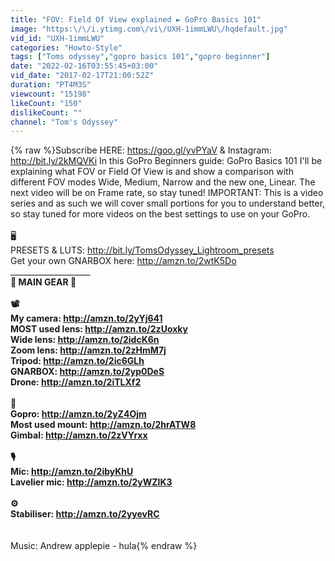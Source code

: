 ```yaml
---
title: "FOV: Field Of View explained ► GoPro Basics 101"
image: "https:\/\/i.ytimg.com\/vi\/UXH-1immLWU\/hqdefault.jpg"
vid_id: "UXH-1immLWU"
categories: "Howto-Style"
tags: ["Toms odyssey","gopro basics 101","gopro beginner"]
date: "2022-02-16T03:55:45+03:00"
vid_date: "2017-02-17T21:00:52Z"
duration: "PT4M3S"
viewcount: "15198"
likeCount: "150"
dislikeCount: ""
channel: "Tom's Odyssey"
---
```

{% raw %}Subscribe HERE:  <a rel="nofollow" target="blank" href="https://goo.gl/yvPYaV">https://goo.gl/yvPYaV</a> &amp; Instagram: <a rel="nofollow" target="blank" href="http://bit.ly/2kMQVKi">http://bit.ly/2kMQVKi</a> In this GoPro Beginners guide: GoPro Basics 101 I'll be explaining what FOV or Field Of View is  and show a comparison with different FOV modes Wide, Medium, Narrow and the new one, Linear. The next video will be on Frame rate, so stay tuned! IMPORTANT: This is a video series and as such we will cover small portions for you to understand better, so stay tuned for more videos on the best settings to use on your GoPro.<br /><br />🖥<br />PRESETS &amp; LUTS: <a rel="nofollow" target="blank" href="http://bit.ly/TomsOdyssey_Lightroom_presets">http://bit.ly/TomsOdyssey_Lightroom_presets</a><br />Get your own GNARBOX here: <a rel="nofollow" target="blank" href="http://amzn.to/2wtK5Do">http://amzn.to/2wtK5Do</a><br />______________________________________________________<br />🎥 MAIN GEAR 🎥<br /><br />📽 <br />My camera: <a rel="nofollow" target="blank" href="http://amzn.to/2yYj641">http://amzn.to/2yYj641</a><br />MOST used lens: <a rel="nofollow" target="blank" href="http://amzn.to/2zUoxky">http://amzn.to/2zUoxky</a><br />Wide lens: <a rel="nofollow" target="blank" href="http://amzn.to/2idcK6n">http://amzn.to/2idcK6n</a><br />Zoom lens: <a rel="nofollow" target="blank" href="http://amzn.to/2zHmM7j">http://amzn.to/2zHmM7j</a><br />Tripod: <a rel="nofollow" target="blank" href="http://amzn.to/2ic6GLh">http://amzn.to/2ic6GLh</a><br />GNARBOX: <a rel="nofollow" target="blank" href="http://amzn.to/2yp0DeS">http://amzn.to/2yp0DeS</a><br />Drone: <a rel="nofollow" target="blank" href="http://amzn.to/2iTLXf2">http://amzn.to/2iTLXf2</a><br /><br />📸 <br />Gopro: <a rel="nofollow" target="blank" href="http://amzn.to/2yZ4Ojm">http://amzn.to/2yZ4Ojm</a><br />Most used mount: <a rel="nofollow" target="blank" href="http://amzn.to/2hrATW8">http://amzn.to/2hrATW8</a><br />Gimbal: <a rel="nofollow" target="blank" href="http://amzn.to/2zVYrxx">http://amzn.to/2zVYrxx</a><br /><br />🎙<br />Mic: <a rel="nofollow" target="blank" href="http://amzn.to/2ibyKhU">http://amzn.to/2ibyKhU</a><br />Lavelier mic: <a rel="nofollow" target="blank" href="http://amzn.to/2yWZlK3">http://amzn.to/2yWZlK3</a><br /><br />⚙️<br />Stabiliser: <a rel="nofollow" target="blank" href="http://amzn.to/2yyevRC">http://amzn.to/2yyevRC</a><br />__________________________________<br /><br />Music: Andrew applepie - hula{% endraw %}
